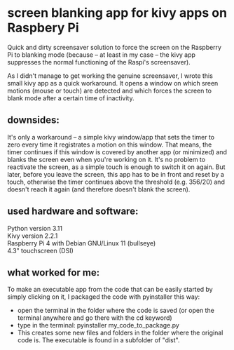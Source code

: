 
# screen blanking app for kivy apps on Raspbery Pi 

Quick and dirty screensaver solution to force the screen on the Raspberry Pi to blanking mode (because – at least in my case – the kivy app suppresses the normal functioning of the Raspi's screensaver).<br>

As I didn't manage to get working the genuine screensaver, I wrote this small kivy app as a quick workaround. It opens a window on which sreen motions (mouse or touch) are detected and which forces the screen to blank mode after a certain time of inactivity.

## downsides:
It's only a workaround – a simple kivy window/app that sets the timer to zero every time it registrates a motion on this window. That means, the timer continues if this window is covered by another app (or minimized) and blanks the screen even when you're working on it. It's no problem to reactivate the screen, as a simple touch is enough to switch it on again. But later, before you leave the screen, this app has to be in front and reset by a touch, otherwise the timer continues above the threshold (e.g. 356/20) and doesn't reach it again (and therefore doesn't blank the screen).

## used hardware and software:
Python version 3.11<br>
Kivy version 2.2.1<br>
Raspberry Pi 4 with Debian GNU/Linux 11 (bullseye)<br>
4.3" touchscreen (DSI)<br>

## what worked for me:
To make an executable app from the code that can be easily started by simply clicking on it, I packaged the code with pyinstaller this way: 
- open the terminal in the folder where the code is saved (or open the terminal anywhere and go there with the cd keyword)
- type in the terminal:
pyinstaller my_code_to_package.py
- This creates some new files and folders in the folder where the original code is. The executable is found in a subfolder of "dist".
